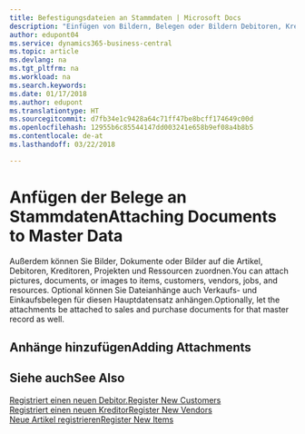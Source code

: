 ```yaml
---
title: Befestigungsdateien an Stammdaten | Microsoft Docs
description: "Einfügen von Bildern, Belegen oder Bildern Debitoren, Kreditoren und anderen Hauptdatensätzen hinzu, und lassen Sie sie mit den Rechnungen verknüpft werden."
author: edupont04
ms.service: dynamics365-business-central
ms.topic: article
ms.devlang: na
ms.tgt_pltfrm: na
ms.workload: na
ms.search.keywords: 
ms.date: 01/17/2018
ms.author: edupont
ms.translationtype: HT
ms.sourcegitcommit: d7fb34e1c9428a64c71ff47be8bcff174649c00d
ms.openlocfilehash: 12955b6c85544147dd003241e658b9ef08a4b8b5
ms.contentlocale: de-at
ms.lasthandoff: 03/22/2018

---
```

# <a name="attaching-documents-to-master-data"></a><span data-ttu-id="79d53-103">Anfügen der Belege an Stammdaten</span><span class="sxs-lookup"><span data-stu-id="79d53-103">Attaching Documents to Master Data</span></span>
<span data-ttu-id="79d53-104">Außerdem können Sie Bilder, Dokumente oder Bilder auf die Artikel, Debitoren, Kreditoren, Projekten und Ressourcen zuordnen.</span><span class="sxs-lookup"><span data-stu-id="79d53-104">You can attach pictures, documents, or images to items, customers, vendors, jobs, and resources.</span></span> <span data-ttu-id="79d53-105">Optional können Sie Dateianhänge auch Verkaufs- und Einkaufsbelegen für diesen Hauptdatensatz anhängen.</span><span class="sxs-lookup"><span data-stu-id="79d53-105">Optionally, let the attachments be attached to sales and purchase documents for that master record as well.</span></span>  

## <a name="adding-attachments"></a><span data-ttu-id="79d53-106">Anhänge hinzufügen</span><span class="sxs-lookup"><span data-stu-id="79d53-106">Adding Attachments</span></span>


## <a name="see-also"></a><span data-ttu-id="79d53-107">Siehe auch</span><span class="sxs-lookup"><span data-stu-id="79d53-107">See Also</span></span>
[<span data-ttu-id="79d53-108">Registriert einen neuen Debitor.</span><span class="sxs-lookup"><span data-stu-id="79d53-108">Register New Customers</span></span>](sales-how-register-new-customers.md)  
[<span data-ttu-id="79d53-109">Registriert einen neuen Kreditor</span><span class="sxs-lookup"><span data-stu-id="79d53-109">Register New Vendors</span></span>](purchasing-how-register-new-vendors.md)  
[<span data-ttu-id="79d53-110">Neue Artikel registrieren</span><span class="sxs-lookup"><span data-stu-id="79d53-110">Register New Items</span></span>](inventory-how-register-new-items.md)  

